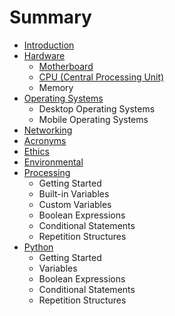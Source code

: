 # Summary

* [Introduction](README.md)
* [Hardware](hardwaremd.md)
   * [Motherboard](hardware_motherboard.md)
   * [CPU (Central Processing Unit)](hardware_cpu_central_processing_unit.md)
   * Memory
* [Operating Systems](operating_systems.md)
   * Desktop Operating Systems
   * Mobile Operating Systems
* [Networking](networking.md)
* [Acronyms](acronyms.md)
* [Ethics](ethics.md)
* [Environmental](environmental.md)
* [Processing](processing.md)
   * Getting Started
   * Built-in Variables
   * Custom Variables
   * Boolean Expressions
   * Conditional Statements
   * Repetition Structures
* [Python](python.md)
   * Getting Started
   * Variables
   * Boolean Expressions
   * Conditional Statements
   * Repetition Structures

